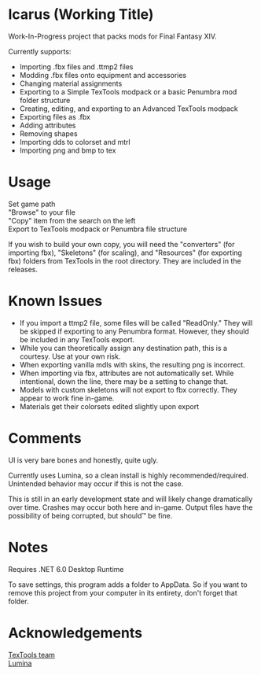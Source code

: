 # Icarus (Working Title)
Work-In-Progress project that packs mods for Final Fantasy XIV.

Currently supports:
* Importing .fbx files and .ttmp2 files
* Modding .fbx files onto equipment and accessories
* Changing material assignments
* Exporting to a Simple TexTools modpack or a basic Penumbra mod folder structure
* Creating, editing, and exporting to an Advanced TexTools modpack
* Exporting files as .fbx
* Adding attributes
* Removing shapes  
* Importing dds to colorset and mtrl
* Importing png and bmp to tex

# Usage
Set game path  
"Browse" to your file  
"Copy" item from the search on the left  
Export to TexTools modpack or Penumbra file structure   

If you wish to build your own copy, you will need the "converters" (for importing fbx), "Skeletons" (for scaling), and "Resources" (for exporting fbx) folders from TexTools in the root directory. They are included in the releases.

# Known Issues
* If you import a ttmp2 file, some files will be called "ReadOnly." They will be skipped if exporting to any Penumbra format. However, they should be included in any TexTools export.  
* While you can theoretically assign any destination path, this is a courtesy. Use at your own risk.  
* When exporting vanilla mdls with skins, the resulting png is incorrect.  
* When importing via fbx, attributes are not automatically set. While intentional, down the line, there may be a setting to change that.  
* Models with custom skeletons will not export to fbx correctly. They appear to work fine in-game.  
* Materials get their colorsets edited slightly upon export  

# Comments
UI is very bare bones and honestly, quite ugly.

Currently uses Lumina, so a clean install is highly recommended/required. Unintended behavior may occur if this is not the case.

This is still in an early development state and will likely change dramatically over time. Crashes may occur both here and in-game. Output files have the possibility of being corrupted, but should™ be fine.

# Notes
Requires .NET 6.0 Desktop Runtime

To save settings, this program adds a folder to AppData. So if you want to remove this project from your computer in its entirety, don't forget that folder.


# Acknowledgements
[TexTools team](https://github.com/TexTools)  
[Lumina](https://github.com/NotAdam/Lumina)
